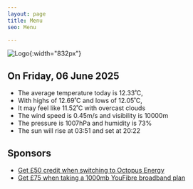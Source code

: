 ```yaml
---
layout: page
title: Menu
seo: Menu

---
```


![Logo](/images/logo.jpg){:width="832px"}

<!-- weather_marker starts -->
## On Friday, 06 June 2025

- The average temperature today is 12.33˚C,
- With highs of 12.69˚C and lows of 12.05˚C,
- It may feel like 11.52˚C with overcast clouds
- The wind speed is 0.45m/s and visibility is 10000m
- The pressure is 1007hPa and humidity is 73%
- The sun will rise at 03:51 and set at 20:22

<!-- weather_marker ends -->

## Sponsors

- [Get £50 credit when switching to Octopus Energy](https://bit.ly/3oD1nnS)
- [Get £75 when taking a 1000mb YouFibre broadband plan](https://aklam.io/91zWhU?)
